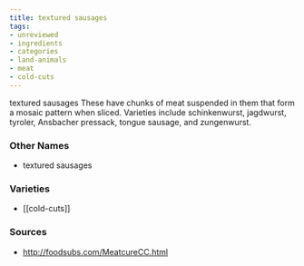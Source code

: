 ```yaml
---
title: textured sausages
tags:
- unreviewed
- ingredients
- categories
- land-animals
- meat
- cold-cuts
---
```

textured sausages These have chunks of meat suspended in them that form a mosaic pattern when sliced. Varieties include schinkenwurst, jagdwurst, tyroler, Ansbacher pressack, tongue sausage, and zungenwurst.

### Other Names

* textured sausages

### Varieties

* [[cold-cuts]]

### Sources
* http://foodsubs.com/MeatcureCC.html
